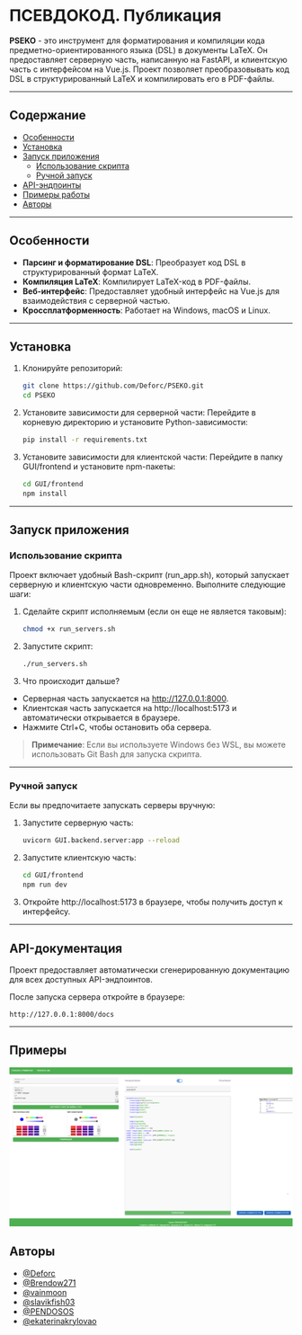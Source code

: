 # ПСЕВДОКОД. Публикация

**PSEKO** - это инструмент для форматирования и компиляции кода предметно-ориентированного языка (DSL) в документы LaTeX. Он предоставляет серверную часть, написанную на FastAPI, и клиентскую часть с интерфейсом на Vue.js. Проект позволяет преобразовывать код DSL в структурированный LaTeX и компилировать его в PDF-файлы.

---

## Содержание

- [Особенности](#особенности)
- [Установка](#установка)
- [Запуск приложения](#запуск-приложения)
  - [Использование скрипта](#использование-скрипта)
  - [Ручной запуск](#ручной-запуск)
- [API-эндпоинты](#api-эндпоинты)
- [Примеры работы](#примеры)
- [Авторы](#авторы)

---

## Особенности

- **Парсинг и форматирование DSL**: Преобразует код DSL в структурированный формат LaTeX.
- **Компиляция LaTeX**: Компилирует LaTeX-код в PDF-файлы.
- **Веб-интерфейс**: Предоставляет удобный интерфейс на Vue.js для взаимодействия с серверной частью.
- **Кроссплатформенность**: Работает на Windows, macOS и Linux.

---

## Установка

1. Клонируйте репозиторий:
   ```bash
   git clone https://github.com/Deforc/PSEKO.git
   cd PSEKO
   ```
2. Установите зависимости для серверной части:
Перейдите в корневую директорию и установите Python-зависимости:

   ```bash
   pip install -r requirements.txt
   ```
3. Установите зависимости для клиентской части:
Перейдите в папку GUI/frontend и установите npm-пакеты:
    ```bash
    cd GUI/frontend
    npm install
    ```
---

## Запуск приложения
### Использование скрипта

Проект включает удобный Bash-скрипт (run_app.sh), который запускает серверную и клиентскую части одновременно. Выполните следующие шаги:

1. Сделайте скрипт исполняемым (если он еще не является таковым):
    ```bash
    chmod +x run_servers.sh
    ```
2. Запустите скрипт:
    ```bash
    ./run_servers.sh
    ```
3. Что происходит дальше?

 - Серверная часть запускается на http://127.0.0.1:8000.
 - Клиентская часть запускается на http://localhost:5173 и автоматически открывается в браузере.
 - Нажмите Ctrl+C, чтобы остановить оба сервера.
   
> **Примечание**: Если вы используете Windows без WSL, вы можете использовать Git Bash для запуска скрипта.

---
### Ручной запуск
Если вы предпочитаете запускать серверы вручную:
1. Запустите серверную часть:
    ```bash
    uvicorn GUI.backend.server:app --reload
    ```
2. Запустите клиентскую часть:
    ```bash
    cd GUI/frontend
    npm run dev
    ```
3. Откройте http://localhost:5173 в браузере, чтобы получить доступ к интерфейсу.

---

## API-документация
Проект предоставляет автоматически сгенерированную документацию для всех доступных API-эндпоинтов.

После запуска сервера откройте в браузере:
```
http://127.0.0.1:8000/docs
```

---

## Примеры
![Скриншот интерфейса](images/demo.png)

## Авторы

- [@Deforc](https://github.com/Deforc)
- [@Brendow271](https://github.com/Brendow271)
- [@vainmoon](https://github.com/vainmoon)
- [@slavikfish03](https://github.com/slavikfish03)
- [@PENDOSOS](https://github.com/PENDOSOS)
- [@ekaterinakrylovao](https://github.com/ekaterinakrylovao)